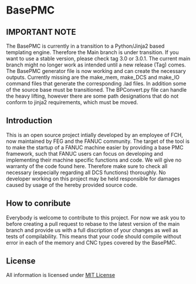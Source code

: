 # BasePMC
## IMPORTANT NOTE
The BasePMC is currently in a transition to a Python/Jinja2 based templating engine. Therefore the Main branch 
is under transition. If you want to use a stable version, please check tag 3.0 or 3.0.1. The current main branch
might no longer work as intended until a new release (Tag) comes.
The BasePMC generator file is now working and can create the necessary outputs. Currently missing are the make_mem,
make_DCS and make_IO command files that generate the corresponding .lad files. In addition some of the source base
must be transitioned. The BPConvert.py file can handle the heavy lifting, however there are some path designations that
do not conform to jinja2 requirements, which must be moved. 


## Introduction
This is an open source project intially developed by an employee of FCH, now maintained by FEG and the FANUC
community. The target of the tool is to make the startup of a FANUC machine easier by providing a base
PMC framework, such that FANUC users can focus on developing and implementing their machine specific 
functions and code. We will give no warranty of the code found here. Therefore make sure to check
all necessary (especially regarding all DCS functions) thoroughly. No developer working on this project 
may be held responsible for damages caused by usage of the hereby provided source code. 
  

## How to conribute
Everybody is welcome to contribute to this project. For now we ask you to before creating a pull request
to rebase to the latest version of the main branch and provide us with a full discription of your changes
as well as tests of compilability. This means that your code should compile without error in each of the 
memory and CNC types covered by the BasePMC.
 
## License
All information is licensed under [MIT License](https://github.com/MarkusFANUC/BasePMC/blob/main/LICENSE)


